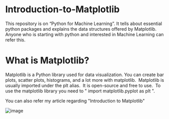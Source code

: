 # Introduction-to-Matplotlib

This repository is on “Python for Machine Learning”. It tells about essential python packages and explains the data structures offered by Matplotlib. Anyone who is starting with python and interested in Machine Learning can refer this.

# What is Matplotlib?
Matplotlib is a Python library used for data visualization. You can create bar plots, scatter plots, histograms, and a lot more with matplotlib. 
Matplotlib is usually imported under the plt alias. 
It is open-source and free to use. 
To use the matplotlib library you need to " import matplotlib.pyplot as plt ".

You can also refer my article regarding "Introduction to Matplotlib"  


![image](https://user-images.githubusercontent.com/83875977/160756975-31ccba90-1ad8-41d5-afbb-4a6ae9ff0930.png)
